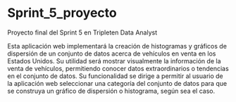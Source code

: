 # Sprint_5_proyecto
Proyecto final del Sprint 5 en Tripleten Data Analyst

Esta aplicación web implementará la creación de histogramas y gráficos de dispersión de un conjunto de datos
acerca de vehículos en venta en los Estados Unidos.
Su utilidad será mostrar visualmente la información de la venta de vehículos, permitiendo conocer datos extraordinarios o 
tendencias en el conjunto de datos.
Su funcionalidad se dirige a permitir al usuario de la aplicación web seleccionar una categoría del conjunto de datos
para que se construya un gráfico de dispersión o histograma, según sea el caso.
